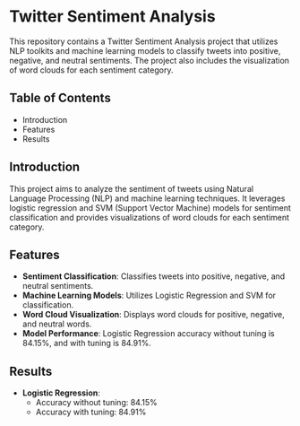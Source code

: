 # Twitter Sentiment Analysis

This repository contains a Twitter Sentiment Analysis project that utilizes NLP toolkits and machine learning models to classify tweets into positive, negative, and neutral sentiments. The project also includes the visualization of word clouds for each sentiment category.

## Table of Contents

- Introduction
- Features
- Results


## Introduction

This project aims to analyze the sentiment of tweets using Natural Language Processing (NLP) and machine learning techniques. It leverages logistic regression and SVM (Support Vector Machine) models for sentiment classification and provides visualizations of word clouds for each sentiment category.

## Features

- **Sentiment Classification**: Classifies tweets into positive, negative, and neutral sentiments.
- **Machine Learning Models**: Utilizes Logistic Regression and SVM for classification.
- **Word Cloud Visualization**: Displays word clouds for positive, negative, and neutral words.
- **Model Performance**: Logistic Regression accuracy without tuning is 84.15%, and with tuning is 84.91%.


## Results

- **Logistic Regression**:
  - Accuracy without tuning: 84.15%
  - Accuracy with tuning: 84.91%





